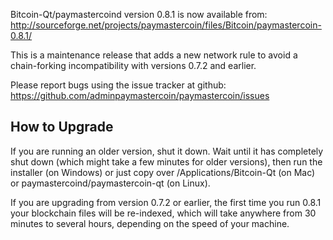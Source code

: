 Bitcoin-Qt/paymastercoind version 0.8.1 is now available from:
  http://sourceforge.net/projects/paymastercoin/files/Bitcoin/paymastercoin-0.8.1/

This is a maintenance release that adds a new network rule to avoid
a chain-forking incompatibility with versions 0.7.2 and earlier.

Please report bugs using the issue tracker at github:
  https://github.com/adminpaymastercoin/paymastercoin/issues


How to Upgrade
--------------

If you are running an older version, shut it down. Wait
until it has completely shut down (which might take a few minutes for older
versions), then run the installer (on Windows) or just copy over
/Applications/Bitcoin-Qt (on Mac) or paymastercoind/paymastercoin-qt (on Linux).

If you are upgrading from version 0.7.2 or earlier, the first time you
run 0.8.1 your blockchain files will be re-indexed, which will take
anywhere from 30 minutes to several hours, depending on the speed of
your machine.
